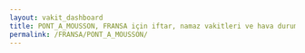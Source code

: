 ```yaml
---
layout: vakit_dashboard
title: PONT_A_MOUSSON, FRANSA için iftar, namaz vakitleri ve hava durumu - ilçe/eyalet seç
permalink: /FRANSA/PONT_A_MOUSSON/
---
```


<script type="text/javascript">
  var GLOBAL_COUNTRY = 'FRANSA';
  var GLOBAL_CITY = 'PONT_A_MOUSSON';
  var GLOBAL_STATE = '';
  var lat = 72;
  var lon = 21;
</script>
